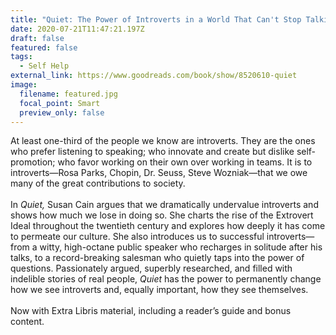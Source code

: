 ```yaml
---
title: "Quiet: The Power of Introverts in a World That Can't Stop Talking"
date: 2020-07-21T11:47:21.197Z
draft: false
featured: false
tags:
  - Self Help
external_link: https://www.goodreads.com/book/show/8520610-quiet
image:
  filename: featured.jpg
  focal_point: Smart
  preview_only: false
---
```

At least one-third of the people we know are introverts. They are the ones who prefer listening to speaking; who innovate and create but dislike self-promotion; who favor working on their own over working in teams. It is to introverts—Rosa Parks, Chopin, Dr. Seuss, Steve Wozniak—that we owe many of the great contributions to society.\
\
In *Quiet,* Susan Cain argues that we dramatically undervalue introverts and shows how much we lose in doing so. She charts the rise of the Extrovert Ideal throughout the twentieth century and explores how deeply it has come to permeate our culture. She also introduces us to successful introverts—from a witty, high-octane public speaker who recharges in solitude after his talks, to a record-breaking salesman who quietly taps into the power of questions. Passionately argued, superbly researched, and filled with indelible stories of real people, *Quiet* has the power to permanently change how we see introverts and, equally important, how they see themselves.\
\
Now with Extra Libris material, including a reader’s guide and bonus content.